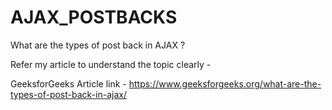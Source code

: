 # AJAX_POSTBACKS
What are the types of post back in AJAX ?

Refer my article to understand the topic clearly -


GeeksforGeeks Article link - 
https://www.geeksforgeeks.org/what-are-the-types-of-post-back-in-ajax/
